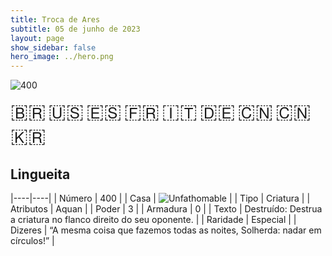 ```yaml
---
title: Troca de Ares
subtitle: 05 de junho de 2023
layout: page
show_sidebar: false
hero_image: ../hero.png
---
```


![400](https://mastervault-storage-prod.s3.amazonaws.com/media/card_front/pt/600_400_5b7b12677e3a_pt.png)

<span title="Português" style="font-size: 32px;cursor: pointer;" onclick="javascript:document.querySelector('img[alt=\'400\']').src=document.querySelector('img[alt=\'400\']').src.replace(/card_front\/[^/]+/, 'card_front/pt').replace(/_[^/.0-9]+\.png/, '_pt.png')">🇧🇷</span>
<span title="English" style="font-size: 32px;cursor: pointer;" onclick="javascript:document.querySelector('img[alt=\'400\']').src=document.querySelector('img[alt=\'400\']').src.replace(/card_front\/[^/]+/, 'card_front/en').replace(/_[^/.0-9]+\.png/, '_en.png')">🇺🇸</span>
<span title="Español" style="font-size: 32px;cursor: pointer;" onclick="javascript:document.querySelector('img[alt=\'400\']').src=document.querySelector('img[alt=\'400\']').src.replace(/card_front\/[^/]+/, 'card_front/es').replace(/_[^/.0-9]+\.png/, '_es.png')">🇪🇸</span>
<span title="Français" style="font-size: 32px;cursor: pointer;" onclick="javascript:document.querySelector('img[alt=\'400\']').src=document.querySelector('img[alt=\'400\']').src.replace(/card_front\/[^/]+/, 'card_front/fr').replace(/_[^/.0-9]+\.png/, '_fr.png')">🇫🇷</span>
<span title="Italiano" style="font-size: 32px;cursor: pointer;" onclick="javascript:document.querySelector('img[alt=\'400\']').src=document.querySelector('img[alt=\'400\']').src.replace(/card_front\/[^/]+/, 'card_front/it').replace(/_[^/.0-9]+\.png/, '_it.png')">🇮🇹</span>
<span title="Deutsche" style="font-size: 32px;cursor: pointer;" onclick="javascript:document.querySelector('img[alt=\'400\']').src=document.querySelector('img[alt=\'400\']').src.replace(/card_front\/[^/]+/, 'card_front/de').replace(/_[^/.0-9]+\.png/, '_de.png')">🇩🇪</span>
<span title="简体中文" style="font-size: 32px;cursor: pointer;" onclick="javascript:document.querySelector('img[alt=\'400\']').src=document.querySelector('img[alt=\'400\']').src.replace(/card_front\/[^/]+/, 'card_front/zh-hans').replace(/_[^/.0-9]+\.png/, '_zh-hans.png')">🇨🇳</span>
<span title="繁體中文" style="font-size: 32px;cursor: pointer;" onclick="javascript:document.querySelector('img[alt=\'400\']').src=document.querySelector('img[alt=\'400\']').src.replace(/card_front\/[^/]+/, 'card_front/zh-hant').replace(/_[^/.0-9]+\.png/, '_zh-hant.png')">🇨🇳</span>
<span title="한국어" style="font-size: 32px;cursor: pointer;" onclick="javascript:document.querySelector('img[alt=\'400\']').src=document.querySelector('img[alt=\'400\']').src.replace(/card_front\/[^/]+/, 'card_front/ko').replace(/_[^/.0-9]+\.png/, '_ko.png')">🇰🇷</span>

## Lingueita

|----|----|
| Número | 400 |
| Casa | ![Unfathomable](https://archonarcana.com/images/thumb/1/10/Unfathomable.png/22px-Unfathomable.png "Abissais") |
| Tipo | Criatura |
| Atributos | Aquan |
| Poder | 3 |
| Armadura | 0 |
| Texto | Destruído: Destrua a criatura no flanco direito do seu oponente. |
| Raridade | Especial |
| Dizeres | “A mesma coisa que fazemos todas as noites, Solherda: nadar em círculos!” |
